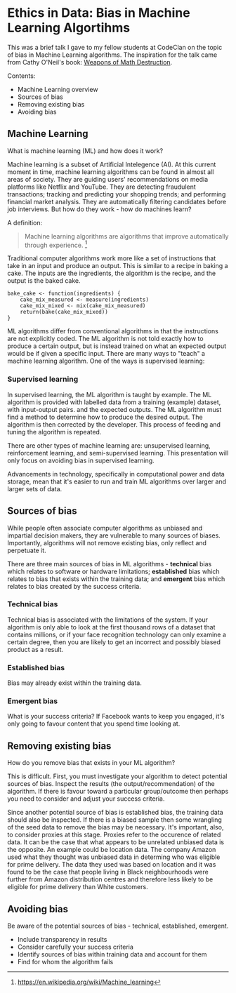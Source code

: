 # Ethics in Data: Bias in Machine Learning Algortihms

This was a brief talk I gave to my fellow students at CodeClan on the topic  of bias in Machine Learning algorithms. The inspiration for the talk came from Cathy O'Neil's book: [Weapons of Math Destruction](https://weaponsofmathdestructionbook.com/).

Contents:

* Machine Learning overview
* Sources of bias
* Removing existing bias
* Avoiding bias

## Machine Learning

What is machine learning (ML) and how does it work?

Machine learning is a subset of Artificial Intelegence (AI). At this current moment in time, machine learning algorithms can be found in almost all areas of society. They are guiding users' recommendations on media platforms like Netflix and YouTube. They are detecting fraudulent transactions; tracking and predicting your shopping trends; and performing financial market analysis. They are automatically filtering candidates before job interviews. But how do they work - how do machines learn?

A definition:

> Machine learning algorithms are algorithms that improve automatically through experience. [^1]

Traditional computer algorithms work more like a set of instructions that take in an input and produce an output. This is similar to a recipe in baking a cake. The inputs are the ingredients, the algorithm is the recipe, and the output is the baked cake.

```{r}
bake_cake <- function(ingredients) {
    cake_mix_measured <- measure(ingredients)
    cake_mix_mixed <- mix(cake_mix_measured)
    return(bake(cake_mix_mixed))
}
```

ML algorithms differ from conventional algorithms in that the instructions are not explicitly coded. The ML algorithm is not told exactly how to produce a certain output, but is instead trained on what an expected output would be if given a specific input. There are many ways to "teach" a machine learning algorithm. One of the ways is supervised learning:

### Supervised learning

In supervised learning, the ML algorithm is taught by example. The ML algorithm is provided with labelled data from a training (example) dataset, with input-output pairs. and the expected outputs. The ML algorithm must find a method to determine how to produce the desired output. The algorithm is then corrected by the developer. This process of feeding and tuning the algorithm is repeated.

There are other types of machine learning are: unsupervised learning, reinforcement learning, and semi-supervised learning. This presentation will only focus on avoiding bias in supervised learning.

Advancements in technology, specifically in computational power and data storage, mean that it's easier to run and train ML algorithms over larger and larger sets of data. 

## Sources of bias

While people often associate computer algorithms as unbiased and impartial decision makers, they are vulnerable to many sources of biases. Importantly, algorithms will not remove existing bias, only reflect and perpetuate it.

There are three main sources of bias in ML algorithms - **technical** bias which relates to software or hardware limitations; **established** bias which relates to bias that exists within the training data; and **emergent** bias which relates to bias created by the success criteria.

### Technical bias

Technical bias is associated with the limitations of the system. If your algorithm is only able to look at the first thousand rows of a dataset that contains millions, or if your face recognition technology can only examine a certain degree, then you are likely to get an incorrect and possibly biased product as a result.

### Established bias

Bias may already exist within the training data.

### Emergent bias

What is your success criteria? If Facebook wants to keep you engaged, it's only going to favour content that you spend time looking at.

## Removing existing bias

How do you remove bias that exists in your ML algorithm?

This is difficult. First, you must investigate your algorithm to detect potential sources of bias. Inspect the results (the output/recommendation) of the algorithm. If there is favour toward a particular group/outcome then perhaps you need to consider and adjust your success criteria.

Since another potential source of bias is established bias, the training data should also be inspected. If there is a biased sample then some wrangling of the seed data to remove the bias may be necessary. It's important, also, to consider proxies at this stage. Proxies refer to the occurence of related data. It can be the case that what appears to be unrelated unbiased data is the opposite. An example could be location data. The company Amazon used what they thought was unbiased data in determing who was eligible for prime delivery. The data they used was based on location and it was found to be the case that people living in Black neighbourhoods were further from Amazon distribution centres and therefore less likely to be eligible for prime delivery than White customers.

## Avoiding bias

Be aware of the potential sources of bias - technical, established, emergent.

* Include transparency in results  
* Consider carefully your success criteria
* Identify sources of bias within training data and account for them 
* Find for whom the algorithm fails 


[^1]: https://en.wikipedia.org/wiki/Machine_learning